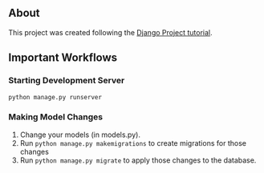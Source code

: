 ## About

This project was created following the [Django Project tutorial](https://docs.djangoproject.com/en/4.0/intro/tutorial01/).

## Important Workflows

### Starting Development Server
`python manage.py runserver`

### Making Model Changes
1. Change your models (in models.py).
2. Run `python manage.py makemigrations` to create migrations for those changes
3. Run `python manage.py migrate` to apply those changes to the database.
